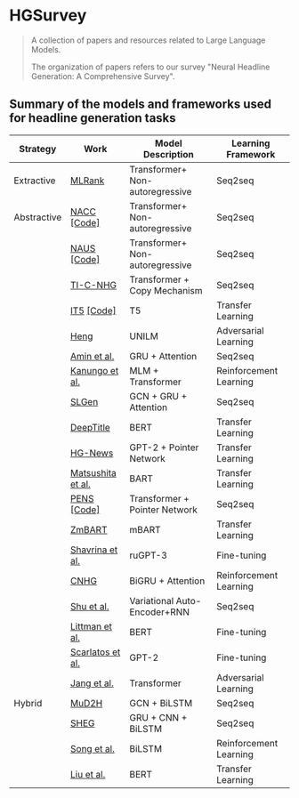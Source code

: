 # HGSurvey
>A collection of papers and resources related to Large Language Models.
>
>The organization of papers refers to our survey "Neural Headline Generation: A Comprehensive Survey".

## Summary of the models and frameworks used for headline generation tasks

|Strategy| Work | Model Description | Learning Framework|
| ----------- | ----------- | ----------- | ----------- |   
|Extractive | [MLRank](https://aclanthology.org/C18-1148.pdf)| Transformer+ Non-autoregressive | Seq2seq|
|Abstractive| [NACC](https://proceedings.neurips.cc/paper_files/paper/2022/file/bb0f9af6a4881ccb6e14c11b8b4be710-Paper-Conference.pdf) [[Code]](https://github.com/MANGA-UOFA/NACC)| Transformer+ Non-autoregressive | Seq2seq|	
|  | [NAUS](https://arxiv.org/pdf/2205.14521) [[Code]](https://github.com/MANGA-UOFA/NAUS)| Transformer+ Non-autoregressive	| Seq2seq|
|| [TI-C-NHG](https://link.springer.com/article/10.1007/s11063-022-10942-2)  |Transformer + Copy Mechanism	| Seq2seq|
| | [IT5](https://pure.rug.nl/ws/portalfiles/portal/260396938/2203.03759.pdf) [[Code]](https://github.com/gsarti/it5)  |T5	| Transfer Learning|
|	  | [Heng](https://ieeexplore.ieee.org/abstract/document/9581133)  | UNILM	| Adversarial Learning |
|	  | [Amin et al.](https://nahid.org/papers/c11.pdf)  | GRU + Attention | Seq2seq|
|	  | [Kanungo et al.](https://aclanthology.org/2021.naacl-industry.33.pdf) | MLM + Transformer |	Reinforcement Learning|
|	  | [SLGen](https://ojs.aaai.org/index.php/AAAI/article/view/6501)  | GCN + GRU + Attention | Seq2seq|	
|	  | [DeepTitle](https://arxiv.org/pdf/2107.10935)  | BERT |	Transfer Learning|
|	  | [HG-News](https://ieeexplore.ieee.org/stamp/stamp.jsp?arnumber=9507422)  | GPT-2 + Pointer Network |	Transfer Learning|
|	  | [Matsushita et al.](https://aclanthology.org/2021.ranlp-1.107.pdf)  | BART	| Transfer Learning|
|	  | [PENS](https://aclanthology.org/2021.acl-long.7.pdf) [[Code]](https://msnews.github.io/pens.html) | Transformer + Pointer Network	| Seq2seq|
|	  | [ZmBART](https://arxiv.org/pdf/2106.01597)| mBART	| Transfer Learning|
|	  | [Shavrina et al.](https://www.elibrary.ru/item.asp?id=48123721#page=222)  | ruGPT-3	| Fine-tuning|
|	  | [CNHG](https://ieeexplore.ieee.org/abstract/document/9142327) | BiGRU + Attention |	Reinforcement Learning|
|	  | [Shu et al.](https://pike.psu.edu/publications/icdm18.pdf) | Variational Auto-Encoder+RNN | Seq2seq|
|	  | [Littman et al.](https://aclanthology.org/2020.figlang-1.pdf#page=54)  | BERT | Fine-tuning|
|	  | [Scarlatos et al.](https://arxiv.org/pdf/2302.07974)| GPT-2 | Fine-tuning|
|	  | [Jang et al.](https://aclanthology.org/2023.findings-eacl.159.pdf)  | Transformer | Adversarial Learning|
|Hybrid | [MuD2H](https://ieeexplore.ieee.org/stamp/stamp.jsp?arnumber=9729734)  | GCN + BiLSTM | Seq2seq|	
| | [SHEG](https://d1wqtxts1xzle7.cloudfront.net/94078423/s00521-020-05188-920221111-1-bf3m8-libre.pdf?1668194168=&response-content-disposition=inline%3B+filename%3DSHEG_summarization_and_headline_generati.pdf&Expires=1719991467&Signature=JSD4x8vQa6q~x2v1gqZRiWT9fPAOD5AL64zKyyJOlnkSVoWDjxfZYWQwG2mwjJ00vOkzsC61XCeSik1Qi66Sqdeo9XAWZGxDf8O~yOU5W3ZfSo~HXDZTY42~1LO09Gzwfha4hfrHU602NjS5XX0KaVa3hiYqTUln4C0ilxtEj7IJ26HkZTxlZdjLoUDv8yeWv6H7rOAJkjqsE-XIxPgBZze-gmgVbk5yvkWVzxQA2PBu-QiLlebhc42M23JDeFeWwnBWhdU5pMUfIzsncLnE3D8ISUNaJy-SfW0DRMdWOQX3ybYz~FrdgZYweMcrTmV6pKxGWD3gjAmQ926MaBWgiQ__&Key-Pair-Id=APKAJLOHF5GGSLRBV4ZA)  | GRU + CNN + BiLSTM | Seq2seq|	
| | [Song et al.](https://ojs.aaai.org/index.php/AAAI/article/view/6421) | BiLSTM	| Reinforcement Learning|
| | [Liu et al.](https://aclanthology.org/W19-8904.pdf)  | BERT	| Transfer Learning|
			
